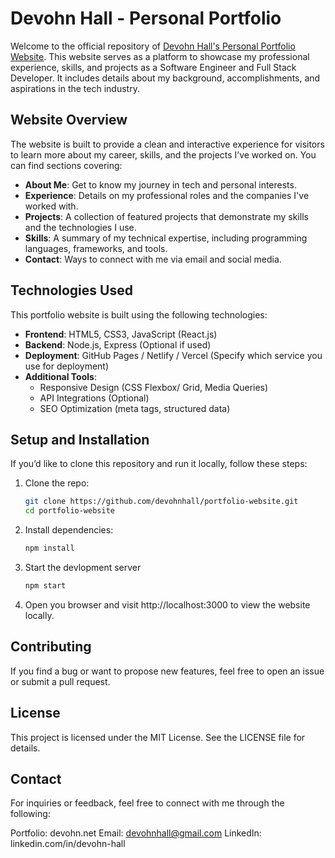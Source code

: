 # Devohn Hall - Personal Portfolio

Welcome to the official repository of [Devohn Hall's Personal Portfolio Website](https://www.devohn.net/). This website serves as a platform to showcase my professional experience, skills, and projects as a Software Engineer and Full Stack Developer. It includes details about my background, accomplishments, and aspirations in the tech industry.


## Website Overview

The website is built to provide a clean and interactive experience for visitors to learn more about my career, skills, and the projects I’ve worked on. You can find sections covering:

- **About Me**: Get to know my journey in tech and personal interests.
- **Experience**: Details on my professional roles and the companies I've worked with.
- **Projects**: A collection of featured projects that demonstrate my skills and the technologies I use.
- **Skills**: A summary of my technical expertise, including programming languages, frameworks, and tools.
- **Contact**: Ways to connect with me via email and social media.

## Technologies Used

This portfolio website is built using the following technologies:

- **Frontend**: HTML5, CSS3, JavaScript (React.js)
- **Backend**: Node.js, Express (Optional if used)
- **Deployment**: GitHub Pages / Netlify / Vercel (Specify which service you use for deployment)
- **Additional Tools**: 
  - Responsive Design (CSS Flexbox/ Grid, Media Queries)
  - API Integrations (Optional)
  - SEO Optimization (meta tags, structured data)

## Setup and Installation

If you’d like to clone this repository and run it locally, follow these steps:

1. Clone the repo:
   ```bash
   git clone https://github.com/devohnhall/portfolio-website.git
   cd portfolio-website
   
2. Install dependencies:
   ```bash
   npm install

3. Start the devlopment server
   ```bash
   npm start

4. Open you browser and visit http://localhost:3000 to view the website locally.

## Contributing
If you find a bug or want to propose new features, feel free to open an issue or submit a pull request.

## License
This project is licensed under the MIT License. See the LICENSE file for details.

## Contact
For inquiries or feedback, feel free to connect with me through the following:

Portfolio: devohn.net
Email: devohnhall@gmail.com
LinkedIn: linkedin.com/in/devohn-hall
